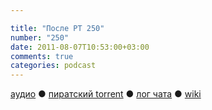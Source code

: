 ```yaml
---

title: "После РТ 250"
number: "250"
date: 2011-08-07T10:53:00+03:00
comments: true
categories: podcast
---
```

[аудио](http://cdn.radio-t.com/rt250post.mp3) ● [пиратский torrent](http://pirates.radio-t.com/torrents/rt250post.mp3.torrent) ● [лог чата](http://chat.radio-t.com/logs/radio-t-250.html) ● [wiki](http://wiki.radio-t.com/%D0%9F%D0%BE%D1%81%D0%BB%D0%B5_%D0%A0%D0%A2_250)<audio src="http://cdn.radio-t.com/rt250post.mp3" preload="none">
